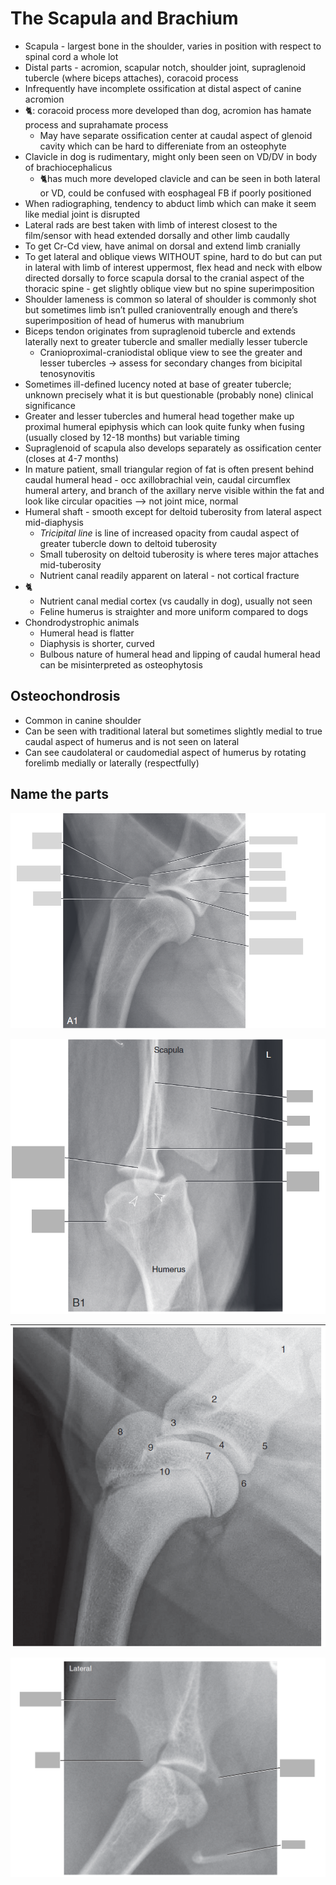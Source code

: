 
# The Scapula and Brachium
* Scapula - largest bone in the shoulder, varies in position with respect to spinal cord a whole lot
* Distal parts - acromion, scapular notch, shoulder joint, supraglenoid tubercle (where biceps attaches), coracoid process
* Infrequently have incomplete ossification at distal aspect of canine acromion
* 🐈: coracoid process more developed than dog, acromion has hamate process and suprahamate process
  * May have separate ossification center at caudal aspect of glenoid cavity which can be hard to differeniate from an osteophyte
* Clavicle in dog is rudimentary, might only been seen on VD/DV in body of brachiocephalicus
  * 🐈has much more developed clavicle and can be seen in both lateral or VD, could be confused with eosphageal FB if poorly positioned
* When radiographing, tendency to abduct limb which can make it seem like medial joint is disrupted
* Lateral rads are best taken with limb of interest closest to the film/sensor with head extended dorsally and other limb caudally
* To get Cr-Cd view, have animal on dorsal and extend limb cranially
* To get lateral and oblique views WITHOUT spine, hard to do but can put in lateral with limb of interest uppermost, flex head and neck with elbow directed dorsally to force scapula dorsal to the cranial aspect of the thoracic spine - get slightly oblique view but no spine superimposition
* Shoulder lameness is common so lateral of shoulder is commonly shot but sometimes limb isn’t pulled cranioventrally enough and there’s superimposition of head of humerus with manubrium
* Biceps tendon originates from supraglenoid tubercle and extends laterally next to greater tubercle and smaller medially lesser tubercle
  * Cranioproximal-craniodistal oblique view to see the greater and lesser tubercles -> assess for secondary changes from bicipital tenosynovitis
* Sometimes ill-defined lucency noted at base of greater tubercle; unknown precisely what it is but questionable (probably none) clinical significance
* Greater and lesser tubercles and humeral head together make up proximal humeral epiphysis which can look quite funky when fusing (usually closed by 12-18 months) but variable timing
* Supraglenoid of scapula also develops separately as ossification center (closes at 4-7 months)
* In mature patient, small triangular region of fat is often present behind caudal humeral head - occ axillobrachial vein, caudal circumflex humeral artery, and branch of the axillary nerve visible within the fat and look like circular opacities --> not joint mice, normal
* Humeral shaft - smooth except for deltoid tuberosity from lateral aspect mid-diaphysis 
  * *Tricipital line* is line of increased opacity from caudal aspect of greater tubercle down to deltoid tuberosity
  * Small tuberosity on deltoid tuberosity is where teres major attaches mid-tuberosity
  * Nutrient canal readily apparent on lateral - not cortical fracture
* 🐈
  * Nutrient canal medial cortex (vs caudally in dog), usually not seen
  * Feline humerus is straighter and more uniform compared to dogs
* Chondrodystrophic animals
  * Humeral head is flatter
  * Diaphysis is shorter, curved
  * Bulbous nature of humeral head and lipping of caudal humeral head can be misinterpreted as osteophytosis

## Osteochondrosis
* Common in canine shoulder
* Can be seen with traditional lateral but sometimes slightly medial to true caudal aspect of humerus and is not seen on lateral
* Can see caudolateral or caudomedial aspect of humerus by rotating forelimb medially or laterally (respectfully)

## Name the parts
![Name the parts Fig4-3A1](Fig4-3A1.png)

![](Fig4-3b1)

![](Miller-Fig4-98)

![](Fig4-4cat)